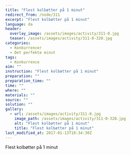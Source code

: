 ```yaml
---
title: "Flest kolbøtter på 1 minut"
redirect_from: /node/311
excerpt: "Flest kolbøtter på 1 minut"
language: da
header:
  overlay_image: /assets/images/activity/311-0.jpg
  teaser: /assets/images/activity/311-0-320.jpg
categories: 
  - Konkurrencer
  - Det perfekte minut
tags: 
  - Konkurrence
aim: ""
instruction: "Flest kolbøtter på 1 minut"
preparation: ""
preparation_time: ""
time: ""
where: ""
materials: ""
source: ""
solution: ""
gallery:
  - url: /assets/images/activity/311-0.jpg
    image_path: /assets/images/activity/311-0-320.jpg
    alt: "Flest kolbøtter på 1 minut"
    title: "Flest kolbøtter på 1 minut"
last_modified_at: 2017-01-13T10:34:30Z
---
```

Flest kolbøtter på 1 minut
